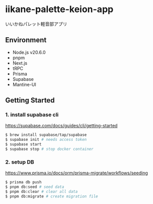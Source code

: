 # iikane-palette-keion-app #
いいかねパレット軽音部アプリ

## Environment
- Node.js v20.6.0
- pnpm
- Next.js
- tRPC
- Prisma
- Supabase
- Mantine-UI

## Getting Started
### 1. install supabase cli
https://supabase.com/docs/guides/cli/getting-started
```bash
$ brew install supabase/tap/supabase
$ supabase init # needs access token
$ supabase start
$ supabase stop # stop docker container
```

### 2. setup DB
https://www.prisma.io/docs/orm/prisma-migrate/workflows/seeding
```bash
$ prisma db push
$ pnpm db:seed # seed data
$ pnpm db:clear # clear all data
$ pnpm db:migrate # create migration file
```
